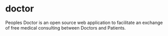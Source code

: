 doctor
======

Peoples Doctor is an open source web application to facilitate an exchange of free medical consulting between Doctors and Patients.
